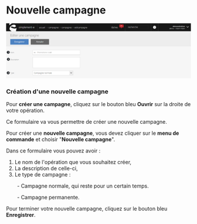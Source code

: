 # Nouvelle campagne


![editcampagne-screenshotciappsimplementecom20150810163319](images/editcampagne-screenshotciappsimplementecom20150810163319.png)


<h3>Cr&eacute;ation d'une nouvelle campagne</h3>
<p>Pour <strong>cr&eacute;er une campagne</strong>, cliquez sur le bouton bleu <strong>Ouvrir</strong> sur la droite de votre op&eacute;ration.</p>
<p>Ce formulaire va vous permettre de cr&eacute;er une nouvelle campagne.</p>
<p>Pour cr&eacute;er une <strong>nouvelle campagne</strong>, vous devez cliquer sur le <strong>menu de commande</strong> et choisir "<strong>Nouvelle campagne</strong>".</p>
<p>Dans ce formulaire vous pouvez avoir :</p>
<ol>
<li>Le nom de l'op&eacute;ration que vous souhaitez cr&eacute;er,</li>
<li>La description de celle-ci,</li>
<li>Le type de campagne :</li>
</ol>
<p style="padding-left: 30px;">- Campagne normale, qui reste pour un certain temps.</p>
<p style="padding-left: 30px;">- Campagne permanente.</p>
<p>Pour terminer votre nouvelle campagne, cliquez sur le bouton bleu <strong>Enregistrer</strong>.</p>

